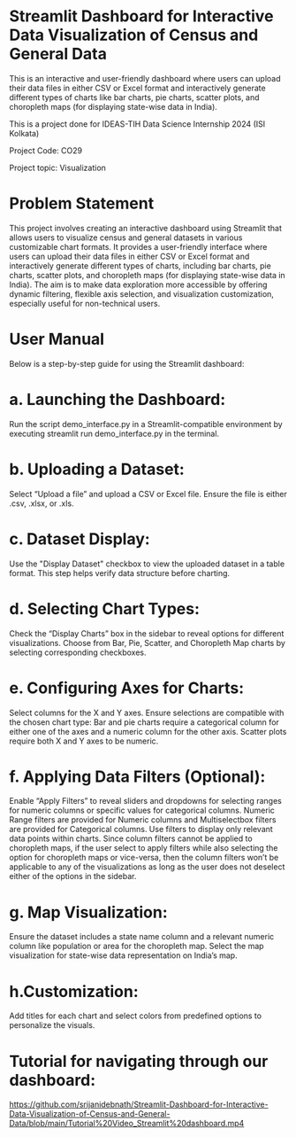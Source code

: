 # Streamlit Dashboard for Interactive Data Visualization of Census and General Data
This is an interactive and user-friendly dashboard where users can upload their data files in either CSV or Excel format and interactively generate different types of charts like bar charts, pie charts, scatter plots, and choropleth maps (for displaying state-wise data in India).

This is a project done for IDEAS-TIH Data Science Internship 2024 (ISI Kolkata)

Project Code: CO29

Project topic: Visualization


# Problem  Statement

This project involves creating an interactive dashboard using Streamlit that allows users to visualize census and general datasets in various customizable chart formats. It provides a user-friendly interface where users can upload their data files in either CSV or Excel format and interactively generate different types of charts, including bar charts, pie charts, scatter plots, and choropleth maps (for displaying state-wise data in India). The aim is to make data exploration more accessible by offering dynamic filtering, flexible axis selection, and visualization customization, especially useful for non-technical users.



# User Manual

Below is a step-by-step guide for using the Streamlit dashboard:

  # a. Launching the Dashboard: 
  Run the script demo_interface.py in a Streamlit-compatible environment by executing streamlit run demo_interface.py in the terminal. 
  
  # b. Uploading a Dataset:  
  Select “Upload a file” and upload a CSV or Excel file. Ensure the file is either .csv, .xlsx, or .xls.
    
  # c. Dataset Display:
  Use the "Display Dataset" checkbox to view the uploaded dataset in a table format. This step 	helps verify data structure before charting.
  
  
  # d. Selecting Chart Types: 
  Check the “Display Charts” box in the sidebar to reveal options for different visualizations. 
  Choose from Bar, Pie, Scatter, and Choropleth Map charts by selecting corresponding checkboxes.

  
  # e. Configuring Axes for Charts: 
  Select columns for the X and Y axes. Ensure selections are compatible with the chosen chart type:
  Bar and pie charts require a categorical column for either one of the axes and a  numeric column for the other axis.
  Scatter plots require both X and Y axes to be numeric.
  
  
  # f. Applying Data Filters (Optional): 
  Enable “Apply Filters” to reveal sliders and dropdowns for selecting ranges for numeric columns or specific values for categorical columns.
  Numeric Range filters are provided for Numeric columns and Multiselectbox filters are provided for Categorical columns.
  Use filters to display only relevant data points within charts.
  Since column filters cannot be applied to choropleth maps, if the user select to apply filters while also selecting the option for choropleth maps or vice-versa, then the column filters won’t be applicable to any of the visualizations as long as the user does not deselect either of the options in the sidebar.  
  
  
  # g. Map Visualization:
  Ensure the dataset includes a state name column and a relevant numeric column like population or area for the choropleth map.
  Select the map visualization for state-wise data representation on India’s map.
  
  # h.Customization:
  
  Add titles for each chart and select colors from predefined options to personalize the visuals.
  
# Tutorial for navigating through our dashboard: 

https://github.com/srijanidebnath/Streamlit-Dashboard-for-Interactive-Data-Visualization-of-Census-and-General-Data/blob/main/Tutorial%20Video_Streamlit%20dashboard.mp4


